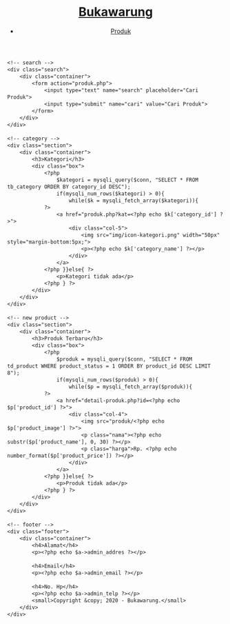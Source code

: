 <?php 
	include 'db.php';
	$kontak = mysqli_query($conn, "SELECT admin_telp, admin_email, admin_addres FROM tb_admin WHERE admin_id = 1");
	$a = mysqli_fetch_object($kontak);
?>
<!DOCTYPE html>
<html>
<head>
	<meta charset="utf-8">
	<meta name="viewport" content="width=device-width, initial-scale=1">
	<title>Bukawarung</title>
	<link rel="stylesheet" type="text/css" href="css/style.css">
	<link href="https://fonts.googleapis.com/css2?family=Quicksand&display=swap" rel="stylesheet">
</head>
<body>
	<!-- header -->
	<header>
		<div class="container">
			<h1><a href="index.php">Bukawarung</a></h1>
			<ul>
				<li><a href="produk.php">Produk</a></li>
			</ul>
		</div>
	</header>

	<!-- search -->
	<div class="search">
		<div class="container">
			<form action="produk.php">
				<input type="text" name="search" placeholder="Cari Produk">
				<input type="submit" name="cari" value="Cari Produk">
			</form>
		</div>
	</div>

	<!-- category -->
	<div class="section">
		<div class="container">
			<h3>Kategori</h3>
			<div class="box">
				<?php 
					$kategori = mysqli_query($conn, "SELECT * FROM tb_category ORDER BY category_id DESC");
					if(mysqli_num_rows($kategori) > 0){
						while($k = mysqli_fetch_array($kategori)){
				?>
					<a href="produk.php?kat=<?php echo $k['category_id'] ?>">
						<div class="col-5">
							<img src="img/icon-kategori.png" width="50px" style="margin-bottom:5px;">
							<p><?php echo $k['category_name'] ?></p>
						</div>
					</a>
				<?php }}else{ ?>
					<p>Kategori tidak ada</p>
				<?php } ?>
			</div>
		</div>
	</div>

	<!-- new product -->
	<div class="section">
		<div class="container">
			<h3>Produk Terbaru</h3>
			<div class="box">
				<?php 
					$produk = mysqli_query($conn, "SELECT * FROM td_product WHERE product_status = 1 ORDER BY product_id DESC LIMIT 8");
					if(mysqli_num_rows($produk) > 0){
						while($p = mysqli_fetch_array($produk)){
				?>	
					<a href="detail-produk.php?id=<?php echo $p['product_id'] ?>">
						<div class="col-4">
							<img src="produk/<?php echo $p['product_image'] ?>">
							<p class="nama"><?php echo substr($p['product_name'], 0, 30) ?></p>
							<p class="harga">Rp. <?php echo number_format($p['product_price']) ?></p>
						</div>
					</a>
				<?php }}else{ ?>
					<p>Produk tidak ada</p>
				<?php } ?>
			</div>
		</div>
	</div>

	<!-- footer -->
	<div class="footer">
		<div class="container">
			<h4>Alamat</h4>
			<p><?php echo $a->admin_addres ?></p>

			<h4>Email</h4>
			<p><?php echo $a->admin_email ?></p>

			<h4>No. Hp</h4>
			<p><?php echo $a->admin_telp ?></p>
			<small>Copyright &copy; 2020 - Bukawarung.</small>
		</div>
	</div>
</body>
</html>
